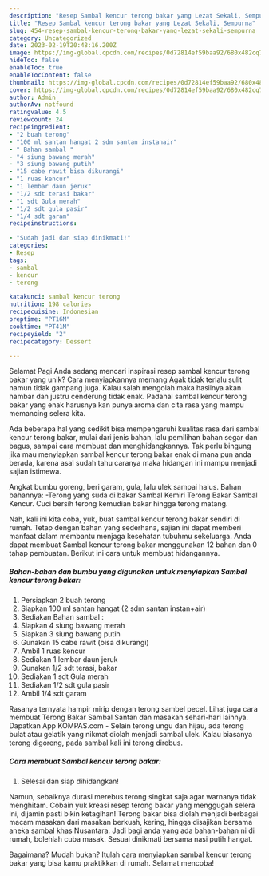 ```yaml
---
description: "Resep Sambal kencur terong bakar yang Lezat Sekali, Sempurna"
title: "Resep Sambal kencur terong bakar yang Lezat Sekali, Sempurna"
slug: 454-resep-sambal-kencur-terong-bakar-yang-lezat-sekali-sempurna
category: Uncategorized
date: 2023-02-19T20:48:16.200Z
image: https://img-global.cpcdn.com/recipes/0d72814ef59baa92/680x482cq70/sambal-kencur-terong-bakar-foto-resep-utama.jpg
hideToc: false
enableToc: true
enableTocContent: false
thumbnail: https://img-global.cpcdn.com/recipes/0d72814ef59baa92/680x482cq70/sambal-kencur-terong-bakar-foto-resep-utama.jpg
cover: https://img-global.cpcdn.com/recipes/0d72814ef59baa92/680x482cq70/sambal-kencur-terong-bakar-foto-resep-utama.jpg
author: Admin
authorAv: notfound
ratingvalue: 4.5
reviewcount: 24
recipeingredient:
- "2 buah terong"
- "100 ml santan hangat 2 sdm santan instanair"
- " Bahan sambal "
- "4 siung bawang merah"
- "3 siung bawang putih"
- "15 cabe rawit bisa dikurangi"
- "1 ruas kencur"
- "1 lembar daun jeruk"
- "1/2 sdt terasi bakar"
- "1 sdt Gula merah"
- "1/2 sdt gula pasir"
- "1/4 sdt garam"
recipeinstructions:

- "Sudah jadi dan siap dinikmati!"
categories:
- Resep
tags:
- sambal
- kencur
- terong

katakunci: sambal kencur terong 
nutrition: 198 calories
recipecuisine: Indonesian
preptime: "PT16M"
cooktime: "PT41M"
recipeyield: "2"
recipecategory: Dessert

---
```



Selamat Pagi Anda sedang mencari inspirasi resep sambal kencur terong bakar yang unik? Cara menyiapkannya memang Agak tidak terlalu sulit namun tidak gampang juga. Kalau salah mengolah maka hasilnya akan hambar dan justru cenderung tidak enak. Padahal sambal kencur terong bakar yang enak harusnya kan punya aroma dan cita rasa yang mampu memancing selera kita.


Ada beberapa hal yang sedikit bisa mempengaruhi kualitas rasa dari sambal kencur terong bakar, mulai dari jenis bahan, lalu pemilihan bahan segar dan bagus, sampai cara membuat dan menghidangkannya. Tak perlu bingung jika mau menyiapkan sambal kencur terong bakar enak di mana pun anda berada, karena asal sudah tahu caranya maka hidangan ini mampu menjadi sajian istimewa.

Angkat bumbu goreng, beri garam, gula, lalu ulek sampai halus. Bahan bahannya: -Terong yang suda di bakar Sambal Kemiri Terong Bakar Sambal Kencur. Cuci bersih terong kemudian bakar hingga terong matang.


Nah, kali ini kita coba, yuk, buat sambal kencur terong bakar sendiri di rumah. Tetap dengan bahan yang sederhana, sajian ini dapat memberi manfaat dalam membantu menjaga kesehatan tubuhmu sekeluarga. Anda dapat membuat Sambal kencur terong bakar menggunakan 12 bahan dan 0 tahap pembuatan. Berikut ini cara untuk membuat hidangannya.

<!--inarticleads1-->

##### Bahan-bahan dan bumbu yang digunakan untuk menyiapkan Sambal kencur terong bakar:

1. Persiapkan 2 buah terong
1. Siapkan 100 ml santan hangat (2 sdm santan instan+air)
1. Sediakan  Bahan sambal :
1. Siapkan 4 siung bawang merah
1. Siapkan 3 siung bawang putih
1. Gunakan 15 cabe rawit (bisa dikurangi)
1. Ambil 1 ruas kencur
1. Sediakan 1 lembar daun jeruk
1. Gunakan 1/2 sdt terasi, bakar
1. Sediakan 1 sdt Gula merah
1. Sediakan 1/2 sdt gula pasir
1. Ambil 1/4 sdt garam


Rasanya ternyata hampir mirip dengan terong sambel pecel. Lihat juga cara membuat Terong Bakar Sambal Santan dan masakan sehari-hari lainnya. Dapatkan App KOMPAS.com - Selain terong ungu dan hijau, ada terong bulat atau gelatik yang nikmat diolah menjadi sambal ulek. Kalau biasanya terong digoreng, pada sambal kali ini terong direbus. 

<!--inarticleads2-->

##### Cara membuat Sambal kencur terong bakar:


1. Selesai dan siap dihidangkan!

Namun, sebaiknya durasi merebus terong singkat saja agar warnanya tidak menghitam. Cobain yuk kreasi resep terong bakar yang menggugah selera ini, dijamin pasti bikin ketagihan! Terong bakar bisa diolah menjadi berbagai macam masakan dari masakan berkuah, kering, hingga disajikan bersama aneka sambal khas Nusantara. Jadi bagi anda yang ada bahan-bahan ni di rumah, bolehlah cuba masak. Sesuai dinikmati bersama nasi putih hangat. 

Bagaimana? Mudah bukan? Itulah cara menyiapkan sambal kencur terong bakar yang bisa kamu praktikkan di rumah. Selamat mencoba!
